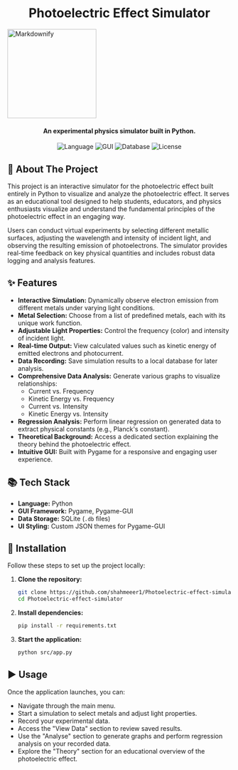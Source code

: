 <h1 align="center"> Photoelectric Effect Simulator </h1>
<a href="http://www.amitmerchant.com/electron-markdownify"><img src="https://raw.githubusercontent.com/amitmerchant1990/electron-markdownify/master/app/img/markdownify.png" alt="Markdownify" width="200"></a>
<h4 align="center">An experimental physics simulator built in Python</a>.</h4>

<p align="center">
  <img src="https://img.shields.io/badge/language-Python-blue.svg" alt="Language">
  <img src="https://img.shields.io/badge/GUI-Pygame-lightgrey.svg" alt="GUI">
  <img src="https://img.shields.io/badge/database-SQLite-blue.svg" alt="Database">
  <img src="https://img.shields.io/badge/license-MIT-green.svg" alt="License">
</p>

## 📖 About The Project

This project is an interactive simulator for the photoelectric effect built entirely in Python to visualize and analyze the photoelectric effect. 
It serves as an educational tool designed to help students, educators, and physics enthusiasts visualize and understand the fundamental principles of the photoelectric effect in an engaging way.

Users can conduct virtual experiments by selecting different metallic surfaces, adjusting the wavelength and intensity of incident light, and observing the resulting emission of photoelectrons. 
The simulator provides real-time feedback on key physical quantities and includes robust data logging and analysis features.

## ✨ Features

*   **Interactive Simulation:** Dynamically observe electron emission from different metals under varying light conditions.
*   **Metal Selection:** Choose from a list of predefined metals, each with its unique work function.
*   **Adjustable Light Properties:** Control the frequency (color) and intensity of incident light.
*   **Real-time Output:** View calculated values such as kinetic energy of emitted electrons and photocurrent.
*   **Data Recording:** Save simulation results to a local database for later analysis.
*   **Comprehensive Data Analysis:** Generate various graphs to visualize relationships:
    *   Current vs. Frequency
    *   Kinetic Energy vs. Frequency
    *   Current vs. Intensity
    *   Kinetic Energy vs. Intensity
*   **Regression Analysis:** Perform linear regression on generated data to extract physical constants (e.g., Planck's constant).
*   **Theoretical Background:** Access a dedicated section explaining the theory behind the photoelectric effect.
*   **Intuitive GUI:** Built with Pygame for a responsive and engaging user experience.

## 📚 Tech Stack

*   **Language:** Python
*   **GUI Framework:** Pygame, Pygame-GUI
*   **Data Storage:** SQLite (`.db` files)
*   **UI Styling:** Custom JSON themes for Pygame-GUI

## 🚀 Installation

Follow these steps to set up the project locally:

1.  **Clone the repository:**
    ```bash
    git clone https://github.com/shahmeeer1/Photoelectric-effect-simulator.git
    cd Photoelectric-effect-simulator
    ```

2.  **Install dependencies:**
    ```bash
    pip install -r requirements.txt
    ```

3.  **Start the application:**
    ```bash
    python src/app.py
    ```

## ▶️ Usage

Once the application launches, you can:
*   Navigate through the main menu.
*   Start a simulation to select metals and adjust light properties.
*   Record your experimental data.
*   Access the "View Data" section to review saved results.
*   Use the "Analyse" section to generate graphs and perform regression analysis on your recorded data.
*   Explore the "Theory" section for an educational overview of the photoelectric effect.
